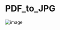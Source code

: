 # PDF_to_JPG
![image](https://user-images.githubusercontent.com/83359499/130364035-a72a15aa-7de6-469d-b356-de4bd0d311c2.png)
